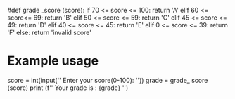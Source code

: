 #def grade _score (score):
	if 70 <= score <= 100:
		   return 'A'
	elif 60 <= score<= 69:
		    return 'B'
     elif 50 <= score <= 59:
     	   return 'C'
     elif 45 <= score <= 49:
     	    return 'D'
     elif 40 <= score <= 45:
     	     return 'E'
     elif 0 <= score <= 39:
     	      return 'F'
     else:
     	     return  'invalid score'
     	     
 # Example usage
 score = int(input('' Enter your score(0-100):   ''))
 grade = grade_ score (score)
 print (f'' Your grade is : {grade} '')
